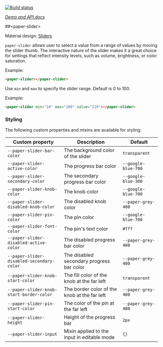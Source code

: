 
<!---

This README is automatically generated from the comments in these files:
paper-slider.html

Edit those files, and our readme bot will duplicate them over here!
Edit this file, and the bot will squash your changes :)

The bot does some handling of markdown. Please file a bug if it does the wrong
thing! https://github.com/PolymerLabs/tedium/issues

-->

[![Build status](https://travis-ci.org/PolymerElements/paper-slider.svg?branch=master)](https://travis-ci.org/PolymerElements/paper-slider)

_[Demo and API docs](https://elements.polymer-project.org/elements/paper-slider)_


##&lt;paper-slider&gt;

Material design: [Sliders](https://www.google.com/design/spec/components/sliders.html)

`paper-slider` allows user to select a value from a range of values by
moving the slider thumb.  The interactive nature of the slider makes it a
great choice for settings that reflect intensity levels, such as volume,
brightness, or color saturation.

Example:

```html
<paper-slider></paper-slider>
```

Use `min` and `max` to specify the slider range.  Default is 0 to 100.

Example:

```html
<paper-slider min="10" max="200" value="110"></paper-slider>
```

### Styling

The following custom properties and mixins are available for styling:

| Custom property | Description | Default |
| --- | --- | --- |
| `--paper-slider-bar-color` | The background color of the slider | `transparent` |
| `--paper-slider-active-color` | The progress bar color | `--google-blue-700` |
| `--paper-slider-secondary-color` | The secondary progress bar color | `--google-blue-300` |
| `--paper-slider-knob-color` | The knob color | `--google-blue-700` |
| `--paper-slider-disabled-knob-color` | The disabled knob color | `--paper-grey-400` |
| `--paper-slider-pin-color` | The pin color | `--google-blue-700` |
| `--paper-slider-font-color` | The pin's text color | `#fff` |
| `--paper-slider-disabled-active-color` | The disabled progress bar color | `--paper-grey-400` |
| `--paper-slider-disabled-secondary-color` | The disabled secondary progress bar color | `--paper-grey-400` |
| `--paper-slider-knob-start-color` | The fill color of the knob at the far left | `transparent` |
| `--paper-slider-knob-start-border-color` | The border color of the knob at the far left | `--paper-grey-400` |
| `--paper-slider-pin-start-color` | The color of the pin at the far left | `--paper-grey-400` |
| `--paper-slider-height` | Height of the progress bar | `2px` |
| `--paper-slider-input` | Mixin applied to the input in editable mode | `{}` |


